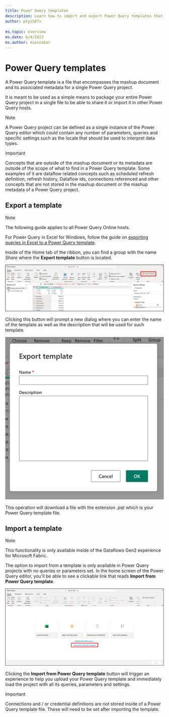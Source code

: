 ```yaml
---
title: Power Query templates
description: Learn how to import and export Power Query templates that help you move entire Power Query projects across environments that support the template functionality.
author: ptyx507x

ms.topic: overview
ms.date: 6/4/2023
ms.author: miescobar
---
```


# Power Query templates

A Power Query template is a file that encompasses the mashup document and its associated metadata for a single Power Query project. 

It is meant to be used as a simple means to package your entire Power Query project in a single file to be able to share it or import it in other Power Query hosts.

>[!NOTE]
>A Power Query project can be defined as a single instance of the Power Query editor which could contain any number of parameters, queries and specific settings such as the locale that should be used to interpret data types.

>[!IMPORTANT]
>Concepts that are outside of the mashup document or its metadata are outside of the scope of what to find in a Power Query template. Some examples of it are dataflow related concepts such as scheduled refresh definition, refresh history, Dataflow ids, connections referenced and other concepts that are not stored in the mashup document or the mashup metadata of a Power Query project.

## Export a template

>[!NOTE]
>The following guide applies to all Power Query Online hosts.
>
>For Power Query in Excel for Windows, follow the guide on [exporting queries in Excel to a Power Query template](https://learn.microsoft.com/en-us/power-query/new-dataflow-from-template#exporting-queries-in-excel-to-a-power-query-template).

Inside of the Home tab of the ribbon, you can find a group with the name *Share* where the **Export template** button is located.

![Export template button located inside the Share group of the Home tab in the ribbon](media/power-query-template/export.png)

Clicking this button will prompt a new dialog where you can enter the name of the template as well as the description that will be used for such template.

![Export template dialog to set the name and the description for the template](media/power-query-template/export-dialog.png)

This operation will download a file with the extension *.pqt* which is your Power Query template file.

## Import a template

>[!NOTE]
>This functionality is only available inside of the Dataflows Gen2 experience for Microsoft Fabric.

The option to import from a template is only available in Power Query projects with no queries or parameters set. In the home screen of the Power Query editor, you'll be able to see a clickable link that reads **Import from Power Query template**.

![Import from a Power Query template link in the Power Query home page or canvas](media/power-query-template/import-template.png)

Clicking the **Import from Power Query template** button will trigger an experience to help you upload your Power Query template and immediately load the project with all its queries, parameters and settings.

>[!IMPORTANT]
>Connections and / or credential definitions are not stored inside of a Power Query template file. These will need to be set after importing the template.